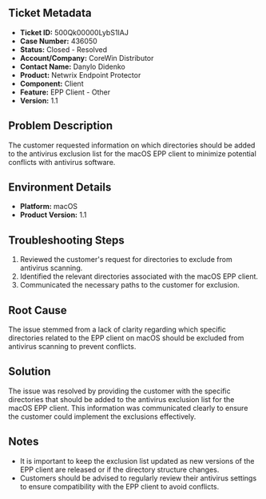 ## Ticket Metadata
- **Ticket ID:** 500Qk00000LybS1IAJ
- **Case Number:** 436050
- **Status:** Closed - Resolved
- **Account/Company:** CoreWin Distributor
- **Contact Name:** Danylo Didenko
- **Product:** Netwrix Endpoint Protector
- **Component:** Client
- **Feature:** EPP Client - Other
- **Version:** 1.1

## Problem Description
The customer requested information on which directories should be added to the antivirus exclusion list for the macOS EPP client to minimize potential conflicts with antivirus software.

## Environment Details
- **Platform:** macOS
- **Product Version:** 1.1

## Troubleshooting Steps
1. Reviewed the customer's request for directories to exclude from antivirus scanning.
2. Identified the relevant directories associated with the macOS EPP client.
3. Communicated the necessary paths to the customer for exclusion.

## Root Cause
The issue stemmed from a lack of clarity regarding which specific directories related to the EPP client on macOS should be excluded from antivirus scanning to prevent conflicts.

## Solution
The issue was resolved by providing the customer with the specific directories that should be added to the antivirus exclusion list for the macOS EPP client. This information was communicated clearly to ensure the customer could implement the exclusions effectively.

## Notes
- It is important to keep the exclusion list updated as new versions of the EPP client are released or if the directory structure changes.
- Customers should be advised to regularly review their antivirus settings to ensure compatibility with the EPP client to avoid conflicts.